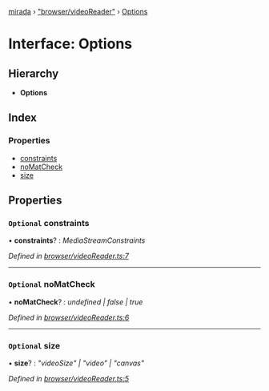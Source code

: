 [mirada](../README.md) › ["browser/videoReader"](../modules/_browser_videoreader_.md) › [Options](_browser_videoreader_.options.md)

# Interface: Options


## Hierarchy

* **Options**

## Index

### Properties

* [constraints](_browser_videoreader_.options.md#optional-constraints)
* [noMatCheck](_browser_videoreader_.options.md#optional-nomatcheck)
* [size](_browser_videoreader_.options.md#optional-size)

## Properties

### `Optional` constraints

• **constraints**? : *MediaStreamConstraints*

*Defined in [browser/videoReader.ts:7](https://github.com/cancerberoSgx/mirada/blob/f0c0267/mirada/src/browser/videoReader.ts#L7)*

___

### `Optional` noMatCheck

• **noMatCheck**? : *undefined | false | true*

*Defined in [browser/videoReader.ts:6](https://github.com/cancerberoSgx/mirada/blob/f0c0267/mirada/src/browser/videoReader.ts#L6)*

___

### `Optional` size

• **size**? : *"videoSize" | "video" | "canvas"*

*Defined in [browser/videoReader.ts:5](https://github.com/cancerberoSgx/mirada/blob/f0c0267/mirada/src/browser/videoReader.ts#L5)*